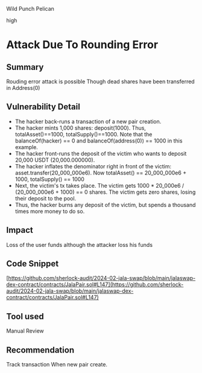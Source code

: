Wild Punch Pelican

high

# Attack Due To Rounding Error

## Summary

Rouding error attack is possible Though  dead shares have been transferred  in Address(0)

## Vulnerability Detail

- The hacker back-runs a transaction of a new pair creation.
- The hacker mints 1,000 shares: deposit(1000). Thus, totalAsset()==1000, totalSupply()==1000. Note that the balanceOf(hacker) == 0 and balanceOf(address(0)) == 1000 in this example.
- The hacker front-runs the deposit of the victim who wants to deposit 20,000 USDT (20,000.000000).
- The hacker inflates the denominator right in front of the victim: asset.transfer(20_000_000e6). Now totalAsset() == 20_000_000e6 + 1000, totalSupply() == 1000
- Next, the victim's tx takes place. The victim gets 1000 * 20_000e6 / (20_000_000e6 + 1000) == 0 shares. The victim gets zero shares, losing their deposit to the pool.
- Thus, the hacker burns any deposit of the victim, but spends a thousand times more money to do so.


## Impact

Loss of the user funds although the attacker loss his funds 

## Code Snippet

[https://github.com/sherlock-audit/2024-02-jala-swap/blob/main/jalaswap-dex-contract/contracts/JalaPair.sol#L147](https://github.com/sherlock-audit/2024-02-jala-swap/blob/main/jalaswap-dex-contract/contracts/JalaPair.sol#L147)

## Tool used

Manual Review

## Recommendation

Track transaction When new pair create.